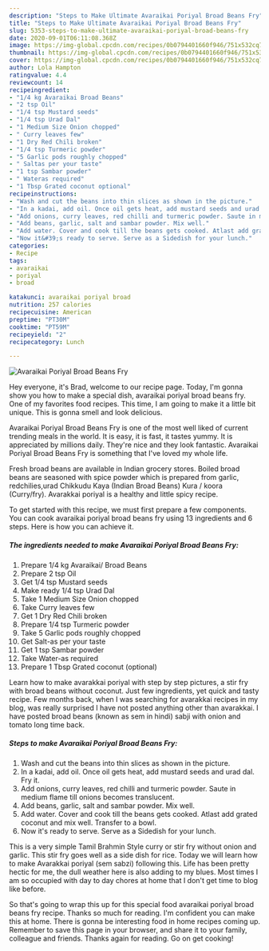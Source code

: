 ```yaml
---
description: "Steps to Make Ultimate Avaraikai Poriyal Broad Beans Fry"
title: "Steps to Make Ultimate Avaraikai Poriyal Broad Beans Fry"
slug: 5353-steps-to-make-ultimate-avaraikai-poriyal-broad-beans-fry
date: 2020-09-01T06:11:08.368Z
image: https://img-global.cpcdn.com/recipes/0b0794401660f946/751x532cq70/avaraikai-poriyal-broad-beans-fry-recipe-main-photo.jpg
thumbnail: https://img-global.cpcdn.com/recipes/0b0794401660f946/751x532cq70/avaraikai-poriyal-broad-beans-fry-recipe-main-photo.jpg
cover: https://img-global.cpcdn.com/recipes/0b0794401660f946/751x532cq70/avaraikai-poriyal-broad-beans-fry-recipe-main-photo.jpg
author: Lola Hampton
ratingvalue: 4.4
reviewcount: 14
recipeingredient:
- "1/4 kg Avaraikai Broad Beans"
- "2 tsp Oil"
- "1/4 tsp Mustard seeds"
- "1/4 tsp Urad Dal"
- "1 Medium Size Onion chopped"
- " Curry leaves few"
- "1 Dry Red Chili broken"
- "1/4 tsp Turmeric powder"
- "5 Garlic pods roughly chopped"
- " Saltas per your taste"
- "1 tsp Sambar powder"
- " Wateras required"
- "1 Tbsp Grated coconut optional"
recipeinstructions:
- "Wash and cut the beans into thin slices as shown in the picture."
- "In a kadai, add oil. Once oil gets heat, add mustard seeds and urad dal. Fry it."
- "Add onions, curry leaves, red chilli and turmeric powder. Saute in medium flame till onions becomes translucent."
- "Add beans, garlic, salt and sambar powder. Mix well."
- "Add water. Cover and cook till the beans gets cooked. Atlast add grated coconut and mix well. Transfer to a bowl."
- "Now it&#39;s ready to serve. Serve as a Sidedish for your lunch."
categories:
- Recipe
tags:
- avaraikai
- poriyal
- broad

katakunci: avaraikai poriyal broad 
nutrition: 257 calories
recipecuisine: American
preptime: "PT30M"
cooktime: "PT59M"
recipeyield: "2"
recipecategory: Lunch

---
```



![Avaraikai Poriyal Broad Beans Fry](https://img-global.cpcdn.com/recipes/0b0794401660f946/751x532cq70/avaraikai-poriyal-broad-beans-fry-recipe-main-photo.jpg)

Hey everyone, it's Brad, welcome to our recipe page. Today, I'm gonna show you how to make a special dish, avaraikai poriyal broad beans fry. One of my favorites food recipes. This time, I am going to make it a little bit unique. This is gonna smell and look delicious.

Avaraikai Poriyal Broad Beans Fry is one of the most well liked of current trending meals in the world. It is easy, it is fast, it tastes yummy. It is appreciated by millions daily. They're nice and they look fantastic. Avaraikai Poriyal Broad Beans Fry is something that I've loved my whole life.

Fresh broad beans are available in Indian grocery stores. Boiled broad beans are seasoned with spice powder which is prepared from garlic, redchilies,urad Chikkudu Kaya (Indian Broad Beans) Kura / koora (Curry/fry). Avarakkai poriyal is a healthy and little spicy recipe.


To get started with this recipe, we must first prepare a few components. You can cook avaraikai poriyal broad beans fry using 13 ingredients and 6 steps. Here is how you can achieve it.

<!--inarticleads1-->

##### The ingredients needed to make Avaraikai Poriyal Broad Beans Fry:

1. Prepare 1/4 kg Avaraikai/ Broad Beans
1. Prepare 2 tsp Oil
1. Get 1/4 tsp Mustard seeds
1. Make ready 1/4 tsp Urad Dal
1. Take 1 Medium Size Onion chopped
1. Take  Curry leaves few
1. Get 1 Dry Red Chili broken
1. Prepare 1/4 tsp Turmeric powder
1. Take 5 Garlic pods roughly chopped
1. Get  Salt-as per your taste
1. Get 1 tsp Sambar powder
1. Take  Water-as required
1. Prepare 1 Tbsp Grated coconut (optional)


Learn how to make avarakkai poriyal with step by step pictures, a stir fry with broad beans without coconut. Just few ingredients, yet quick and tasty recipe. Few months back, when I was searching for avarakkai recipes in my blog, was really surprised I have not posted anything other than avarakkai. I have posted broad beans (known as sem in hindi) sabji with onion and tomato long time back. 

<!--inarticleads2-->

##### Steps to make Avaraikai Poriyal Broad Beans Fry:

1. Wash and cut the beans into thin slices as shown in the picture.
1. In a kadai, add oil. Once oil gets heat, add mustard seeds and urad dal. Fry it.
1. Add onions, curry leaves, red chilli and turmeric powder. Saute in medium flame till onions becomes translucent.
1. Add beans, garlic, salt and sambar powder. Mix well.
1. Add water. Cover and cook till the beans gets cooked. Atlast add grated coconut and mix well. Transfer to a bowl.
1. Now it&#39;s ready to serve. Serve as a Sidedish for your lunch.


This is a very simple Tamil Brahmin Style curry or stir fry without onion and garlic. This stir fry goes well as a side dish for rice. Today we will learn how to make Avarakkai poriyal (sem sabzi) following this. Life has been pretty hectic for me, the dull weather here is also adding to my blues. Most times I am so occupied with day to day chores at home that I don&#39;t get time to blog like before. 

So that's going to wrap this up for this special food avaraikai poriyal broad beans fry recipe. Thanks so much for reading. I'm confident you can make this at home. There is gonna be interesting food in home recipes coming up. Remember to save this page in your browser, and share it to your family, colleague and friends. Thanks again for reading. Go on get cooking!
